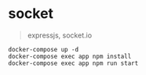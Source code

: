 # socket

> expressjs, socket.io

```
docker-compose up -d
docker-compose exec app npm install
docker-compose exec app npm run start
```
